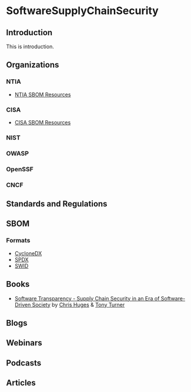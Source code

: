 # SoftwareSupplyChainSecurity
## Introduction
This is introduction.
## Organizations
### NTIA
* [NTIA SBOM Resources](https://www.ntia.gov/page/software-bill-materials)
### CISA
* [CISA SBOM Resources](https://www.cisa.gov/sbom)
### NIST

### OWASP

### OpenSSF

### CNCF

## Standards and Regulations

## SBOM
### Formats
* [CycloneDX](https://cyclonedx.org/)
* [SPDX](https://spdx.dev/)
* [SWID](https://csrc.nist.gov/projects/Software-Identification-SWID)

## Books
* [Software Transparency - Supply Chain Security in an Era of Software-Driven Society](https://www.amazon.com/Software-Transparency-Security-Software-Driven-Society/dp/1394158483) by [Chris Huges](https://www.linkedin.com/in/resilientcyber/) & [Tony Turner](https://www.linkedin.com/in/tonyturnercissp/) 
## Blogs
## Webinars
## Podcasts
## Articles
